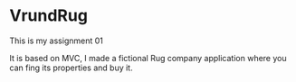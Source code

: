 # VrundRug

This is my assignment 01

It is based on MVC, I made a fictional Rug company application where you can fing its properties and buy it.
